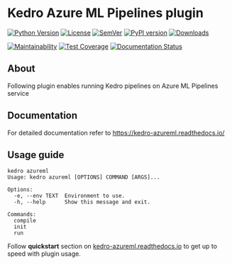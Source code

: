 # Kedro Azure ML Pipelines plugin

[![Python Version](https://img.shields.io/pypi/pyversions/kedro-azureml)](https://github.com/getindata/kedro-azureml)
[![License](https://img.shields.io/badge/license-Apache%202.0-blue.svg)](https://opensource.org/licenses/Apache-2.0)
[![SemVer](https://img.shields.io/badge/semver-2.0.0-green)](https://semver.org/)
[![PyPI version](https://badge.fury.io/py/kedro-azureml.svg)](https://pypi.org/project/kedro-azureml/)
[![Downloads](https://pepy.tech/badge/kedro-azureml)](https://pepy.tech/project/kedro-azureml)

[![Maintainability](https://api.codeclimate.com/v1/badges/a2ef6b63553ed42c9031/maintainability)](https://codeclimate.com/github/getindata/kedro-azureml/maintainability)
[![Test Coverage](https://api.codeclimate.com/v1/badges/a2ef6b63553ed42c9031/test_coverage)](https://codeclimate.com/github/getindata/kedro-azureml/test_coverage)
[![Documentation Status](https://readthedocs.org/projects/kedro-vertexai/badge/?version=latest)](https://kedro-azureml.readthedocs.io/en/latest/?badge=latest)


## About
Following plugin enables running Kedro pipelines on Azure ML Pipelines service

## Documentation 

For detailed documentation refer to https://kedro-azureml.readthedocs.io/

## Usage guide

```
kedro azureml                                                                                                                                                                                                                                                                                                                                     
Usage: kedro azureml [OPTIONS] COMMAND [ARGS]...

Options:
  -e, --env TEXT  Environment to use.
  -h, --help      Show this message and exit.

Commands:
  compile
  init
  run
```

Follow **quickstart** section on [kedro-azureml.readthedocs.io](https://kedro-vertexai.readthedocs.io/) to get up to speed with plugin usage. 


